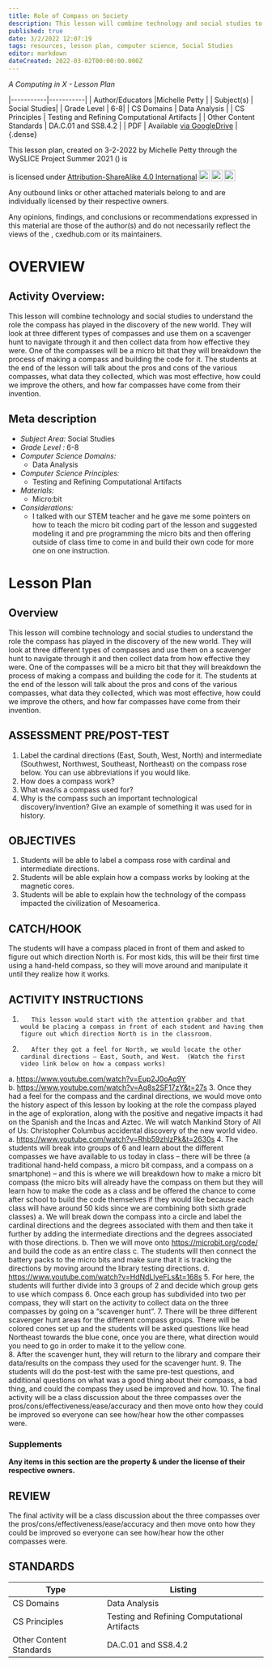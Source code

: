 ```yaml
---
title: Role of Compass on Society
description: This lesson will combine technology and social studies to understand the role the compass has played in the discovery of the new world.  They will look at three different types of compasses and use them on a scavenger hunt to navigate through it and then collect data from how effective they were.  One of the compasses will be a micro bit that they will breakdown the process of making a compass and building the code for it.  The students at the end of the lesson will talk about the pros and cons of the various compasses, what data they collected, which was most effective, how could we improve the others, and how far compasses have come from their invention.
published: true
date: 3/2/2022 12:07:19
tags: resources, lesson plan, computer science, Social Studies 
editor: markdown
dateCreated: 2022-03-02T00:00:00.000Z
---
```

*A Computing in X - Lesson Plan*

|-----------|-----------|
| Author/Educators |Michelle Petty |
| Subject(s) | Social Studies|
| Grade Level | 6-8|
| CS Domains | Data Analysis |
| CS Principles | Testing and Refining Computational Artifacts |
| Other Content Standards | DA.C.01 and SS8.4.2 | 
| PDF | Available [via GoogleDrive]() |
{.dense}






This lesson plan, created on 3-2-2022 by Michelle Petty through the  WySLICE Project Summer 2021 () is  <p xmlns:cc="http://creativecommons.org/ns#" >  is licensed under <a href="http://creativecommons.org/licenses/by-sa/4.0/?ref=chooser-v1" target="_blank" rel="license noopener noreferrer" style="display:inline-block;">Attribution-ShareAlike 4.0 International<img style="height:22px!important;margin-left:3px;vertical-align:text-bottom;" src="https://mirrors.creativecommons.org/presskit/icons/cc.svg?ref=chooser-v1"><img style="height:22px!important;margin-left:3px;vertical-align:text-bottom;" src="https://mirrors.creativecommons.org/presskit/icons/by.svg?ref=chooser-v1"><img style="height:22px!important;margin-left:3px;vertical-align:text-bottom;" src="https://mirrors.creativecommons.org/presskit/icons/sa.svg?ref=chooser-v1"></a></p>


Any outbound links or other attached materials belong to and are individually licensed by their respective owners. 


Any opinions, findings, and conclusions or recommendations expressed in this material are those of the author(s) and do not necessarily reflect the views of the , cxedhub.com or its maintainers.


# OVERVIEW
## Activity Overview:  
This lesson will combine technology and social studies to understand the role the compass has played in the discovery of the new world.  They will look at three different types of compasses and use them on a scavenger hunt to navigate through it and then collect data from how effective they were.  One of the compasses will be a micro bit that they will breakdown the process of making a compass and building the code for it.  The students at the end of the lesson will talk about the pros and cons of the various compasses, what data they collected, which was most effective, how could we improve the others, and how far compasses have come from their invention.
## Meta description
+ *Subject Area:* Social Studies 
+ *Grade Level :* 6-8 
+ *Computer Science Domains:*
   + Data Analysis
+ *Computer Science Principles:*
   + Testing and Refining Computational Artifacts
+ *Materials:* 
   + Micro:bit
+ *Considerations:*
   + I talked with our STEM teacher and he gave me some pointers on how to teach the micro bit coding part of the lesson and suggested modeling it and pre programming the micro bits and then offering outside of class time to come in and build their own code for more one on one instruction.


# Lesson Plan
## Overview
This lesson will combine technology and social studies to understand the role the compass has played in the discovery of the new world.  They will look at three different types of compasses and use them on a scavenger hunt to navigate through it and then collect data from how effective they were.  One of the compasses will be a micro bit that they will breakdown the process of making a compass and building the code for it.  The students at the end of the lesson will talk about the pros and cons of the various compasses, what data they collected, which was most effective, how could we improve the others, and how far compasses have come from their invention.
## ASSESSMENT PRE/POST-TEST
1. Label the cardinal directions (East, South, West, North) and intermediate (Southwest, Northwest, Southeast, Northeast) on the compass rose below. You can use abbreviations if you would like.
2. How does a compass work? 
3. What was/is a compass used for? 
4. Why is the compass such an important technological discovery/invention? Give an example of something it was used for in history.
## OBJECTIVES
1. Students will be able to label a compass rose with cardinal and intermediate directions.
2. Students will be able explain how a compass works by looking at the magnetic cores.
3. Students will be able to explain how the technology of the compass impacted the civilization of Mesoamerica.


## CATCH/HOOK
The students will have a compass placed in front of them and asked to figure out which direction North is.  For most kids, this will be their first time using a hand-held compass, so they will move around and manipulate it until they realize how it works.


## ACTIVITY INSTRUCTIONS
1.        This lesson would start with the attention grabber and that would be placing a compass in front of each student and having them figure out which direction North is in the classroom.
2.        After they got a feel for North, we would locate the other cardinal directions – East, South, and West.  (Watch the first video link below on how a compass works)
a.        https://www.youtube.com/watch?v=Eup2J0oAq9Y  
b.        https://www.youtube.com/watch?v=Aq8s2SF17zY&t=27s 
3.        Once they had a feel for the compass and the cardinal directions, we would move onto the history aspect of this lesson by looking at the role the compass played in the age of exploration, along with the positive and negative impacts it had on the Spanish and the Incas and Aztec. We will watch Mankind Story of All of Us: Christopher Columbus accidental discovery of the new world video.
a.        https://www.youtube.com/watch?v=Rhb59zhlzPk&t=2630s 
4.        The students will break into groups of 6 and learn about the different compasses we have available to us today in class – there will be three (a traditional hand-held compass, a micro bit compass, and a compass on a smartphone) – and this is where we will breakdown how to make a micro bit compass (the micro bits will already have the compass on them but they will learn how to make the code as a class and be offered the chance to come after school to build the code themselves if they would like because each class will have around 50 kids since we are combining both sixth grade classes)
a.        We will break down the compass into a circle and label the cardinal directions and the degrees associated with them and then take it further by adding the intermediate directions and the degrees associated with those directions.
b.        Then we will move onto https://microbit.org/code/ and build the code as an entire class 
c.        The students will then connect the battery packs to the micro bits and make sure that it is tracking the directions by moving around the library testing directions.
d.        https://www.youtube.com/watch?v=HdNdLlyeFLs&t=168s 
5.        For here, the students will further divide into 3 groups of 2 and decide which group gets to use which compass 
6.        Once each group has subdivided into two per compass, they will start on the activity to collect data on the three compasses by going on a “scavenger hunt”.
7.        There will be three different scavenger hunt areas for the different compass groups.  There will be colored cones set up and the students will be asked questions like head Northeast towards the blue cone, once you are there, what direction would you need to go in order to make it to the yellow cone.  
8.        After the scavenger hunt, they will return to the library and compare their data/results on the compass they used for the scavenger hunt.
9.        The students will do the post-test with the same pre-test questions, and additional questions on what was a good thing about their compass, a bad thing, and could the compass they used be improved and how.
10.        The final activity will be a class discussion about the three compasses over the pros/cons/effectiveness/ease/accuracy and then move onto how they could be improved so everyone can see how/hear how the other compasses were.


### Supplements
**Any items in this section are the property & under the license of their respective owners.**






## REVIEW
The final activity will be a class discussion about the three compasses over the pros/cons/effectiveness/ease/accuracy and then move onto how they could be improved so everyone can see how/hear how the other compasses were.
## STANDARDS        
| Type | Listing | 
|-----------|-----------|
| CS Domains  | Data Analysis|
| CS Principles   | Testing and Refining Computational Artifacts|
| Other Content Standards | DA.C.01 and SS8.4.2  |